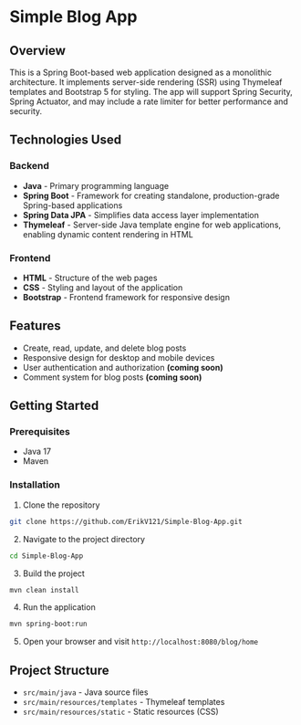 # Simple Blog App

## Overview
This is a Spring Boot-based web application designed as a monolithic architecture. It implements server-side rendering (SSR) using Thymeleaf templates and Bootstrap 5 for styling. The app will support Spring Security, Spring Actuator, and may include a rate limiter for better performance and security.

## Technologies Used

### Backend
- **Java** - Primary programming language
- **Spring Boot** - Framework for creating standalone, production-grade Spring-based applications
- **Spring Data JPA** - Simplifies data access layer implementation
- **Thymeleaf** - Server-side Java template engine for web applications, enabling dynamic content rendering in HTML

### Frontend
- **HTML** - Structure of the web pages
- **CSS** - Styling and layout of the application
- **Bootstrap** - Frontend framework for responsive design

## Features
- Create, read, update, and delete blog posts
- Responsive design for desktop and mobile devices
- User authentication and authorization **(coming soon)**
- Comment system for blog posts **(coming soon)**

## Getting Started

### Prerequisites
- Java 17
- Maven

### Installation
1. Clone the repository
```bash
git clone https://github.com/ErikV121/Simple-Blog-App.git
```

2. Navigate to the project directory
```bash
cd Simple-Blog-App
```

3. Build the project
```bash
mvn clean install
```

4. Run the application
```bash
mvn spring-boot:run
```

5. Open your browser and visit `http://localhost:8080/blog/home`

## Project Structure
- `src/main/java` - Java source files
- `src/main/resources/templates` - Thymeleaf templates
- `src/main/resources/static` - Static resources (CSS)

